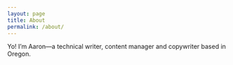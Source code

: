 ```yaml
---
layout: page
title: About
permalink: /about/
---
```


Yo! I’m Aaron—a technical writer, content manager and copywriter based in Oregon.
